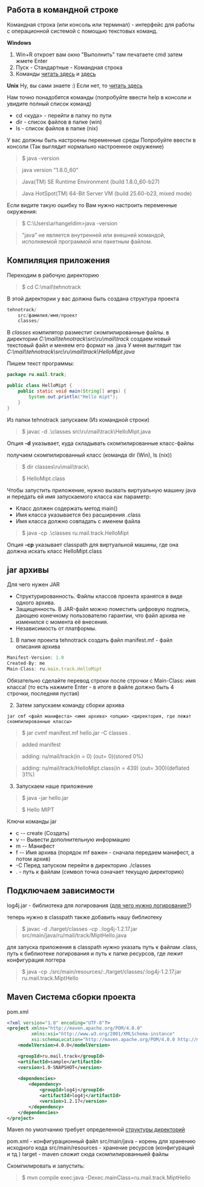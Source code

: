 ## Работа в командной строке
Командная строка (или консоль или терминал) - интерфейс для работы с операционной системой с помощью текстовых команд.

**Windows**
1. Win+R откроет вам окно "Выполнить" там печатаете cmd затем жмете Enter
2. Пуск - Стандартные - Командная строка
3. Команды [читать здесь](http://windows.microsoft.com/ru-ru/windows/command-prompt-faq#1TC=windows-7) и [здесь](http://yroki-kompa.ru/vse_komandy_komandnoj_stroki_windows.html)


**Unix**
Ну, вы сами знаете :) Если нет, то [читать здесь](http://pingvinus.ru/note/command-line-fundamentals)


Нам точно понадобятся команды (попробуйте ввести help в консоли и увидите полный список команд)

 * cd <куда> - перейти в папку по пути
 * dir - список файлов в папке (win)
 * ls - список файлов в папке (nix)


У вас должны быть настроены переменные среды
Попробуйте ввести в консоли (Так выглядит нормально настроенное окружение)

> $ java -version

> java version "1.8.0_60"

> Java(TM) SE Runtime Environment (build 1.8.0_60-b27)

> Java HotSpot(TM) 64-Bit Server VM (build 25.60-b23, mixed mode)

Если видите такую ошибку то Вам нужно настроить переменные окружения:

> $ C:\Users\arhangeldim>java -version

> "java" не является внутренней или внешней командой, исполняемой программой или пакетным файлом.


## Компиляция приложения
Переходим в рабочую директорию

> $ cd C:\mail\tehnotrack
 
В этой директории у вас должна быть создана структура проекта

```java
tehnotrack/
    src/фамилия/имя/проект
    classes/
```

В *classes* компилятор разместит скомпилированные файлы. 
в директории *C:\mail\tehnotrack\src\ru\mail\track* создаем новый текстовый файл и меняем его формат на .java
У меня выглядит так *C:\mail\tehnotrack\src\ru\mail\track\HelloMipt.java*

Пишем текст программы:

```java
package ru.mail.track;

public class HelloMipt {
    public static void main(String[] args) {
        System.out.println("Hello mipt");
    }
}
```

Из папки tehnotrack запускаем (Из командной строки)

> $ javac -d .\classes src\ru\mail\track\HelloMipt.java

Опция **-d** указывает, куда складывать скомпилированные класс-файлы 

получаем скомпилированный класс (команда dir (Win), ls (nix))

> $ dir classes\ru\mail\track\ 

> $ HelloMipt.class

Чтобы запустить приложение, нужно вызвать виртуальную машину java и передать ей имя запускаемого класса как параметр:
* Класс должен содержать метод main()
* Имя класса указывается без расширения .class
* Имя класса должно совпадать с именем файла


> $ java -сp .\classes ru.mail.track.HelloMipt 

Опция **-cp** указывает classpath для виртуальной машины, где она должна искать класс HelloMipt.class


## jar архивы
Для чего нужен JAR

* Структурированность. Файлы классов проекта хранятся в виде одного архива.
* Защищенность. В JAR-файл можно поместить цифровую подпись, дающею конечному пользователю гарантии, что файл архива не изменился с момента её внесения.
* Независимость от платформы.

1. В папке проекта tehnotrack создать файл manifest.mf - файл описания архива

```js
Manifest-Version: 1.0
Created-By: me
Main-Class: ru.main.track.HelloMipt

```

Обязательно сделайте перевод строки после строчки с Main-Class: имя класса! (то есть нажмите Enter - в итоге в файле должно быть 4 строчки, последняя пустая)


2. Затем запускаем команду сборки архива

```
jar cmf <файл манифеста> <имя архива> <опции> <директория, где лежат скомпилированные классы>
```

> $ jar cvmf manifest.mf hello.jar -C classes .

> added manifest

> adding: ru/mail/track(in = 0) (out= 0)(stored 0%)

> adding: ru/mail/track/HelloMipt.class(in = 439) (out= 300)(deflated 31%)

3. Запускаем наше приложение

> $ java -jar hello.jar

> $ Hello MIPT


Ключи команды jar

* с -- create (Создать)
* v -- Вывести дополнительную информацию
* m -- Манифест 
* f -- Имя архива (порядок mf важен - сначала передаем манифест, а потом архив)
* -С Перед запуском перейти в директорию ./classes
* . - путь к файлам (символ точка означает текущую директорию)


## Подключаем зависимости

log4j.jar - библиотека для логирования ([для чего нужно логирование?](http://www.skipy.ru/useful/logging.html))

теперь нужно в classpath также добавить нашу библиотеку

> $ javac -d ./target/classes -cp .:log4j-1.2.17.jar src/main/java/ru/mail/track/MiptHello.java


для запуска приложения в classpath нужно указать путь к файлам .class, путь к библиотеке логирования и путь к папке ресурсов, где лежит конфигурация логгера

> $ java -cp ./src/main/resources/:./target/classes/:log4j-1.2.17.jar ru.mail.track.MiptHello

## Maven Система сборки проекта


pom.xml

```xml
<?xml version="1.0" encoding="UTF-8"?>
<project xmlns="http://maven.apache.org/POM/4.0.0"
         xmlns:xsi="http://www.w3.org/2001/XMLSchema-instance"
         xsi:schemaLocation="http://maven.apache.org/POM/4.0.0 http://maven.apache.org/xsd/maven-4.0.0.xsd">
    <modelVersion>4.0.0</modelVersion>

    <groupId>ru.mail.track</groupId>
    <artifactId>sample</artifactId>
    <version>1.0-SNAPSHOT</version>
    
    <dependencies>
        <dependency>
            <groupId>log4j</groupId>
            <artifactId>log4j</artifactId>
            <version>1.2.17</version>
        </dependency>
    </dependencies>
</project>
```

Maven по умолчанию требует определенной [структуры директорий](https://maven.apache.org/guides/introduction/introduction-to-the-standard-directory-layout.html)
 
 pom.xml - конфигурационный файл
 src/main/java - корень для хранению исходного кода
 src/main/resources - хранение ресурсов (конфигураций и тд )
 target - maven сложит сюда скомпилированныей файлы
 
 Скомпилировать и запустить:
  
> $ mvn compile exec:java -Dexec.mainClass=ru.mail.track.MiptHello
    
    
